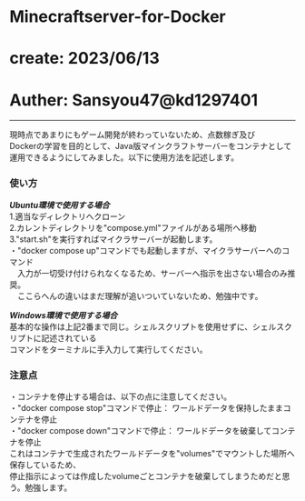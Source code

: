 # Minecraftserver-for-Docker
# create: 2023/06/13
# Auther: Sansyou47@kd1297401
********************************************
現時点であまりにもゲーム開発が終わっていないため、点数稼ぎ及び  
Dockerの学習を目的として、Java版マインクラフトサーバーをコンテナとして  
運用できるようにしてみました。以下に使用方法を記述します。  
  
### 使い方 ###  
***Ubuntu環境で使用する場合***  
1.適当なディレクトリへクローン  
2.カレントディレクトリを"compose.yml"ファイルがある場所へ移動  
3."start.sh"を実行すればマイクラサーバーが起動します。  
    ・"docker compose up"コマンドでも起動しますが、マイクラサーバーへのコマンド  
    　入力が一切受け付けられなくなるため、サーバーへ指示を出さない場合のみ推奨。  
    　ここらへんの違いはまだ理解が追いついていないため、勉強中です。  

***Windows環境で使用する場合***  
基本的な操作は上記2番まで同じ。シェルスクリプトを使用せずに、シェルスクリプトに記述されている  
コマンドをターミナルに手入力して実行してください。  
  
### 注意点 ###  
・コンテナを停止する場合は、以下の点に注意してください。  
    ・"docker compose stop"コマンドで停止： ワールドデータを保持したままコンテナを停止  
    ・"docker compose down"コマンドで停止： ワールドデータを破棄してコンテナを停止  
これはコンテナで生成されたワールドデータを"volumes"でマウントした場所へ保存しているため、  
停止指示によっては作成したvolumeごとコンテナを破棄してしまうためだと思う。勉強します。  
 
